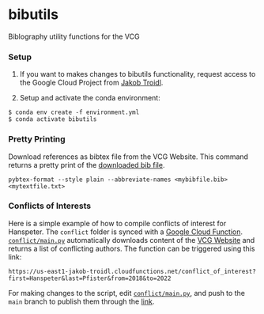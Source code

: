 # bibutils
Biblography utility functions for the VCG

### Setup
1. If you want to makes changes to bibutils functionality, request access to the Google Cloud Project from [Jakob Troidl](jakobtroidl.github.io).

2. Setup and activate the conda environment:
```shell
$ conda env create -f environment.yml
$ conda activate bibutils
```

### Pretty Printing 
Download references as bibtex file from the VCG Website. This command returns a pretty print of the [downloaded bib file](https://vcg.seas.harvard.edu/publications.bib). 

```shell
pybtex-format --style plain --abbreviate-names <mybibfile.bib> <mytextfile.txt>
```

### Conflicts of Interests
Here is a simple example of how to compile conflicts of interest for Hanspeter. The `conflict` folder is synced with a [Google Cloud Function](https://console.cloud.google.com/functions/details/us-east1/conflict_of_interest?env=gen1&project=jakob-troidl). [`conflict/main.py`](https://github.com/VCG/bibutils/blob/main/conflict/main.py) automatically downloads content of the [VCG Website](https://vcg.seas.harvard.edu/publications.bib) and returns a list of conflicting authors. The function can be triggered using this link:

```
https://us-east1-jakob-troidl.cloudfunctions.net/conflict_of_interest?first=Hanspeter&last=Pfister&from=2018&to=2022
```

For making changes to the script, edit [`conflict/main.py`](https://github.com/VCG/bibutils/blob/main/conflict/main.py), and push to the `main` branch to publish them through the [link](https://us-east1-jakob-troidl.cloudfunctions.net/conflict_of_interest?first=Hanspeter&last=Pfister&from=2018&to=2022). 
